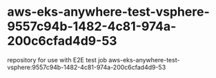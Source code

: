 # aws-eks-anywhere-test-vsphere-9557c94b-1482-4c81-974a-200c6cfad4d9-53
repository for use with E2E test job aws-eks-anywhere-test-vsphere:9557c94b-1482-4c81-974a-200c6cfad4d9-53
